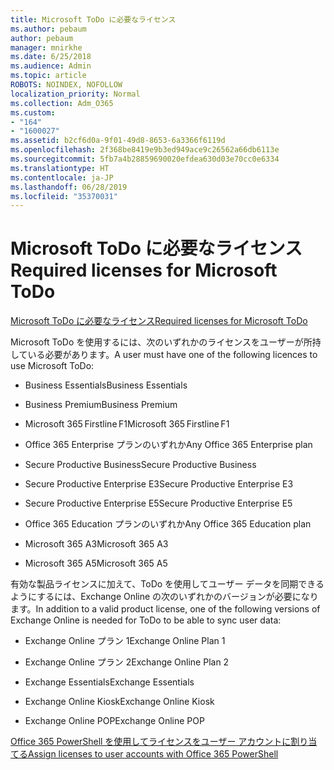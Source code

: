```yaml
---
title: Microsoft ToDo に必要なライセンス
ms.author: pebaum
author: pebaum
manager: mnirkhe
ms.date: 6/25/2018
ms.audience: Admin
ms.topic: article
ROBOTS: NOINDEX, NOFOLLOW
localization_priority: Normal
ms.collection: Adm_O365
ms.custom:
- "164"
- "1600027"
ms.assetid: b2cf6d0a-9f01-49d8-8653-6a3366f6119d
ms.openlocfilehash: 2f368be8419e9b3ed949ace9c26562a66db6113e
ms.sourcegitcommit: 5fb7a4b28859690020efdea630d03e70cc0e6334
ms.translationtype: HT
ms.contentlocale: ja-JP
ms.lasthandoff: 06/28/2019
ms.locfileid: "35370031"
---
```

# <a name="required-licenses-for-microsoft-todo"></a><span data-ttu-id="20262-102">Microsoft ToDo に必要なライセンス</span><span class="sxs-lookup"><span data-stu-id="20262-102">Required licenses for Microsoft ToDo</span></span>

[<span data-ttu-id="20262-103">Microsoft ToDo に必要なライセンス</span><span class="sxs-lookup"><span data-stu-id="20262-103">Required licenses for Microsoft ToDo</span></span>](https://support.office.com/article/381e9d1b-c500-49b5-973e-890fd86528d7.aspx)
  
<span data-ttu-id="20262-104">Microsoft ToDo を使用するには、次のいずれかのライセンスをユーザーが所持している必要があります。</span><span class="sxs-lookup"><span data-stu-id="20262-104">A user must have one of the following licences to use Microsoft ToDo:</span></span>
  
- <span data-ttu-id="20262-105">Business Essentials</span><span class="sxs-lookup"><span data-stu-id="20262-105">Business Essentials</span></span>

- <span data-ttu-id="20262-106">Business Premium</span><span class="sxs-lookup"><span data-stu-id="20262-106">Business Premium</span></span>

- <span data-ttu-id="20262-107">Microsoft 365 Firstline F1</span><span class="sxs-lookup"><span data-stu-id="20262-107">Microsoft 365 Firstline F1</span></span>

- <span data-ttu-id="20262-108">Office 365 Enterprise プランのいずれか</span><span class="sxs-lookup"><span data-stu-id="20262-108">Any Office 365 Enterprise plan</span></span>

- <span data-ttu-id="20262-109">Secure Productive Business</span><span class="sxs-lookup"><span data-stu-id="20262-109">Secure Productive Business</span></span>

- <span data-ttu-id="20262-110">Secure Productive Enterprise E3</span><span class="sxs-lookup"><span data-stu-id="20262-110">Secure Productive Enterprise E3</span></span>

- <span data-ttu-id="20262-111">Secure Productive Enterprise E5</span><span class="sxs-lookup"><span data-stu-id="20262-111">Secure Productive Enterprise E5</span></span>

- <span data-ttu-id="20262-112">Office 365 Education プランのいずれか</span><span class="sxs-lookup"><span data-stu-id="20262-112">Any Office 365 Education plan</span></span>

- <span data-ttu-id="20262-113">Microsoft 365 A3</span><span class="sxs-lookup"><span data-stu-id="20262-113">Microsoft 365 A3</span></span>

- <span data-ttu-id="20262-114">Microsoft 365 A5</span><span class="sxs-lookup"><span data-stu-id="20262-114">Microsoft 365 A5</span></span>

<span data-ttu-id="20262-115">有効な製品ライセンスに加えて、ToDo を使用してユーザー データを同期できるようにするには、Exchange Online の次のいずれかのバージョンが必要になります。</span><span class="sxs-lookup"><span data-stu-id="20262-115">In addition to a valid product license, one of the following versions of Exchange Online is needed for ToDo to be able to sync user data:</span></span>
  
- <span data-ttu-id="20262-116">Exchange Online プラン 1</span><span class="sxs-lookup"><span data-stu-id="20262-116">Exchange Online Plan 1</span></span>

- <span data-ttu-id="20262-117">Exchange Online プラン 2</span><span class="sxs-lookup"><span data-stu-id="20262-117">Exchange Online Plan 2</span></span>

- <span data-ttu-id="20262-118">Exchange Essentials</span><span class="sxs-lookup"><span data-stu-id="20262-118">Exchange Essentials</span></span>

- <span data-ttu-id="20262-119">Exchange Online Kiosk</span><span class="sxs-lookup"><span data-stu-id="20262-119">Exchange Online Kiosk</span></span>

- <span data-ttu-id="20262-120">Exchange Online POP</span><span class="sxs-lookup"><span data-stu-id="20262-120">Exchange Online POP</span></span>

[<span data-ttu-id="20262-121">Office 365 PowerShell を使用してライセンスをユーザー アカウントに割り当てる</span><span class="sxs-lookup"><span data-stu-id="20262-121">Assign licenses to user accounts with Office 365 PowerShell</span></span>](https://docs.microsoft.com/office365/enterprise/powershell/assign-licenses-to-user-accounts-with-office-365-powershell )
  